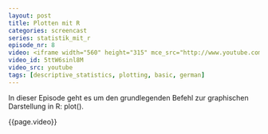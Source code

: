 ```yaml
---
layout: post
title: Plotten mit R
categories: screencast
series: statistik_mit_r
episode_nr: 8
video: <iframe width="560" height="315" mce_src="http://www.youtube.com/embed/5ttW6sinl8M" frameborder="0" allowfullscreen="" src="http://www.youtube.com/embed/5ttW6sinl8M"></iframe>
video_id: 5ttW6sinl8M
video_src: youtube
tags: [descriptive_statistics, plotting, basic, german]
---
```


In dieser Episode geht es um den grundlegenden Befehl zur graphischen Darstellung in R: plot().
<!--more-->
{{page.video}}
